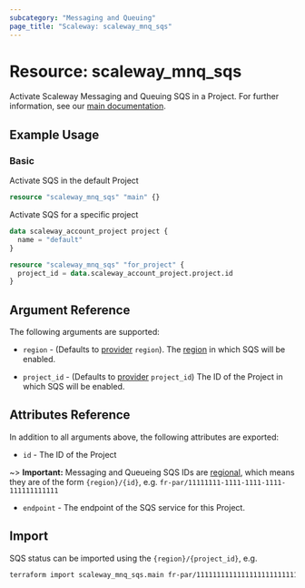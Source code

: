 ```yaml
---
subcategory: "Messaging and Queuing"
page_title: "Scaleway: scaleway_mnq_sqs"
---
```


# Resource: scaleway_mnq_sqs

Activate Scaleway Messaging and Queuing SQS in a Project.
For further information, see
our [main documentation](https://www.scaleway.com/en/docs/messaging/reference-content/sqs-overview/).

## Example Usage

### Basic

Activate SQS in the default Project

```terraform
resource "scaleway_mnq_sqs" "main" {}
```

Activate SQS for a specific project

```terraform
data scaleway_account_project project {
  name = "default"
}

resource "scaleway_mnq_sqs" "for_project" {
  project_id = data.scaleway_account_project.project.id
}
```

## Argument Reference

The following arguments are supported:


- `region` - (Defaults to [provider](../index.md#arguments-reference) `region`). The [region](../guides/regions_and_zones.md#regions)
  in which SQS will be enabled.

- `project_id` - (Defaults to [provider](../index.md#arguments-reference) `project_id`) The ID of the Project in which SQS will be enabled.


## Attributes Reference

In addition to all arguments above, the following attributes are exported:

- `id` - The ID of the Project

~> **Important:** Messaging and Queueing SQS IDs are [regional](../guides/regions_and_zones.md#resource-ids), which means they are of the form `{region}/{id}`, e.g. `fr-par/11111111-1111-1111-1111-111111111111`

- `endpoint` - The endpoint of the SQS service for this Project.

## Import

SQS status can be imported using the `{region}/{project_id}`, e.g.

```bash
terraform import scaleway_mnq_sqs.main fr-par/11111111111111111111111111111111
```
